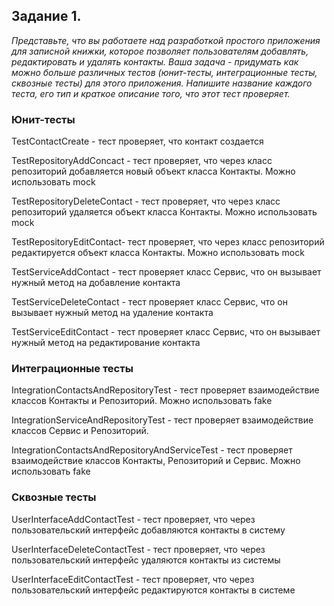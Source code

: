 ## Задание 1.
*Представьте, что вы работаете над разработкой простого приложения для записной книжки, которое позволяет пользователям добавлять, редактировать и удалять контакты.
Ваша задача - придумать как можно больше различных тестов (юнит-тесты, интеграционные тесты, сквозные тесты) для этого приложения. Напишите название каждого теста, его тип и краткое описание того, что этот тест проверяет.*

### Юнит-тесты ###
TestContactCreate - тест проверяет, что контакт создается

TestRepositoryAddConcact - тест проверяет, что через класс репозиторий добавляется новый объект класса Контакты. Можно использовать mock

TestRepositoryDeleteContact - тест проверяет, что через класс репозиторий удаляется объект класса Контакты. Можно использовать mock

TestRepositoryEditContact- тест проверяет, что через класс репозиторий редактируется объект класса Контакты. Можно использовать mock

TestServiceAddContact - тест проверяет класс Сервис, что он вызывает нужный метод на добавление контакта

TestServiceDeleteContact - тест проверяет класс Сервис, что он вызывает нужный метод на удаление контакта

TestServiceEditContact - тест проверяет класс Сервис, что он вызывает нужный метод на редактирование контакта

### Интеграционные тесты
IntegrationContactsAndRepositoryTest - тест проверяет взаимодействие классов Контакты и Репозиторий. Можно использовать fake

IntegrationServiceAndRepositoryTest - тест проверяет взаимодействие классов Сервис и Репозиторий. 

IntegrationContactsAndRepositoryAndServiceTest - тест проверяет взаимодействие классов Контакты, Репозиторий и Сервис. Можно использовать fake

### Сквозные тесты
UserInterfaceAddContactTest - тест проверяет, что через пользовательский интерфейс добавляются контакты в систему

UserInterfaceDeleteContactTest - тест проверяет, что через пользовательский интерфейс удаляются контакты из системы

UserInterfaceEditContactTest - тест проверяет, что через пользовательский интерфейс редактируются контакты в системе

